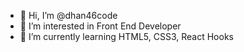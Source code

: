 - 👋 Hi, I’m @dhan46code
- 👀 I’m interested in Front End Developer
- 🌱 I’m currently learning HTML5, CSS3, React Hooks


<!---
dhan46code/dhan46code is a ✨ special ✨ repository because its `README.md` (this file) appears on your GitHub profile.
You can click the Preview link to take a look at your changes.
--->
